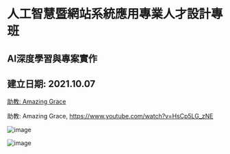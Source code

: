 # 人工智慧暨網站系統應用專業人才設計專班

## AI深度學習與專案實作

## 建立日期: 2021.10.07

[助教: Amazing Grace](https://www.youtube.com/watch?v=HsCp5LG_zNE)

助教: Amazing Grace, https://www.youtube.com/watch?v=HsCp5LG_zNE

![image](https://user-images.githubusercontent.com/89304181/136153131-edc3e8b1-313e-4071-8c2d-473cfe1b7209.png)

![image](https://user-images.githubusercontent.com/89304181/136304985-7ec94735-4072-4e57-b269-50ec2f8264ee.png)



